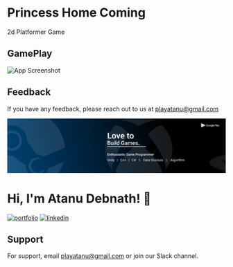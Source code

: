 # Princess Home Coming
2d Platformer Game 

## GamePlay

![App Screenshot](https://github.com/playatanu/assets/blob/main/princess-home-coming.gif)


## Feedback

If you have any feedback, please reach out to us at playatanu@gmail.com

![Logo](https://raw.githubusercontent.com/playatanu/playatanu/main/gamedevplayatanu.png)

# Hi, I'm Atanu Debnath! 👋

[![portfolio](https://img.shields.io/badge/my_portfolio-000?style=for-the-badge&logo=ko-fi&logoColor=white)](https://playatanu.github.io/)
[![linkedin](https://img.shields.io/badge/linkedin-0A66C2?style=for-the-badge&logo=linkedin&logoColor=white)](https://www.linkedin.com/playatanu)


## Support

For support, email playatanu@gmail.com or join our Slack channel.
